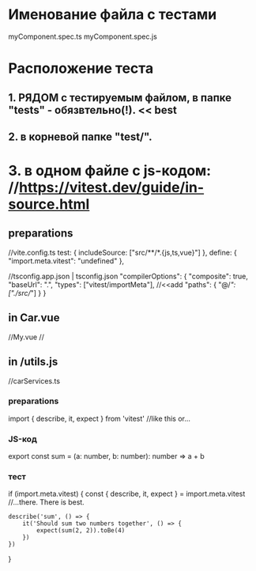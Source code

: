 # Именование файла с тестами
myComponent.spec.ts
myComponent.spec.js


#  Расположение теста
## 1. РЯДОМ  с тестируемым файлом, в папке "__tests__" - обязвтельно(!).     << best
## 2. в корневой папке "test/".


# 3. в одном файле с js-кодом:     //https://vitest.dev/guide/in-source.html
## preparations
//vite.config.ts
test: {
  includeSource: ["src/**/*.{js,ts,vue}"]
},
define: {
  "import.meta.vitest": "undefined"
},

//tsconfig.app.json | tsconfig.json
"compilerOptions": {
  "composite": true, 
  "baseUrl": ".",
  "types": ["vitest/importMeta"],    //<<add
  "paths": {
    "@/*": ["./src/*"]
  }
}


## in Car.vue
//My.vue 
//<script lang="ts">
### код
export function add(...args: number[]) {       // тестируемый код
  return args.reduce((a, b) => a + b, 0)
}

### тест
const vitest = import.meta.vitest

if (vitest) {
  const { it, expect } = vitest

  it("ViewTesting_inside ====", () => {
    expect(add()).toBe(0)
    expect(add(1)).toBe(1)
    expect(add(1, 2, 3)).toBe(6)
  })
}
</script>



## in /utils.js
//carServices.ts
### preparations
import { describe, it, expect } from 'vitest'      //like this or...

### JS-код
export const sum = (a: number, b: number): number => a + b

### тест
if (import.meta.vitest) {
    const { describe, it, expect } = import.meta.vitest   //...there. There is best.

    describe('sum', () => {
        it('Should sum two numbers together', () => {
            expect(sum(2, 2)).toBe(4)
        })
    })
}

